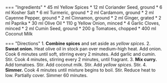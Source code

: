 === "Ingredients"
    * 45 ml Yellow Spices
        * 12 ml Coriander Seed, ground
        * 6 ml Kosher Salt
        * 6 ml Turmeric, ground
        * 2 ml Cardamom, ground
        * 2 ml Cayenne Pepper, ground
        * 2 ml Cinnamon, ground
        * 2 ml Ginger, grated
        * 2 ml Paprika
    * 30 ml Olive Oil
    * 110 g Yellow Onion, minced
    * 4 Garlic Cloves, minced
    * 2 ml Cumin Seed, ground
    * 200 g Tomatoes, chopped
    * 400 ml Coconut Milk

=== "Directions"
    1. **Combine spices** and set aside as *yellow spices*.
    2. **Sweat onion.** Heat olive oil in stock pan over medium-high heat. Add onion. Cook 6 minutes until soft, stirring every 2 minutes. Add garlic and cumin. Stir. Cook 4 minutes, stirring every 2 minutes, until fragrant.
    3. **Mix curry.** Add tomatoes. Stir. Add coconut milk. Stir. Add *yellow spices*. Stir.
    4. **Simmer.** Cook 4 minutes until mixture begins to boil. Stir. Reduce heat to low. Partially cover. Simmer 60 minutes.

[^1]:
    ["Alicia's Aloo Gobi."](https://www.allrecipes.com/recipe/151997/alicias-aloo-gobi/) *All Recipes.* 6 Sep 2015.
